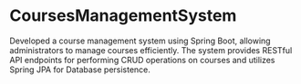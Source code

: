 # CoursesManagementSystem
Developed a course management system using Spring Boot, allowing administrators to manage courses efficiently. The system provides RESTful API endpoints for performing CRUD operations on courses and utilizes Spring JPA for Database persistence.
